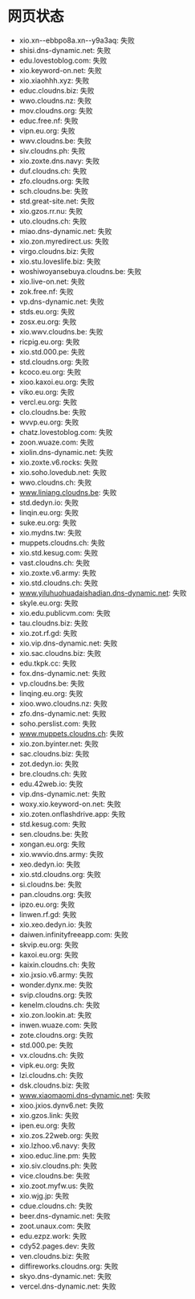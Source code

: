 # 网页状态
- xio.xn--ebbpo8a.xn--y9a3aq: 失败
- shisi.dns-dynamic.net: 失败
- edu.lovestoblog.com: 失败
- xio.keyword-on.net: 失败
- xio.xiaohhh.xyz: 失败
- educ.cloudns.biz: 失败
- wwo.cloudns.nz: 失败
- mov.cloudns.org: 失败
- educ.free.nf: 失败
- vipn.eu.org: 失败
- wwv.cloudns.be: 失败
- siv.cloudns.ph: 失败
- xio.zoxte.dns.navy: 失败
- duf.cloudns.ch: 失败
- zfo.cloudns.org: 失败
- sch.cloudns.be: 失败
- std.great-site.net: 失败
- xio.gzos.rr.nu: 失败
- uto.cloudns.ch: 失败
- miao.dns-dynamic.net: 失败
- xio.zon.myredirect.us: 失败
- virgo.cloudns.biz: 失败
- xio.stu.loveslife.biz: 失败
- woshiwoyansebuya.cloudns.be: 失败
- xio.live-on.net: 失败
- zok.free.nf: 失败
- vp.dns-dynamic.net: 失败
- stds.eu.org: 失败
- zosx.eu.org: 失败
- xio.wwv.cloudns.be: 失败
- ricpig.eu.org: 失败
- xio.std.000.pe: 失败
- std.cloudns.org: 失败
- kcoco.eu.org: 失败
- xioo.kaxoi.eu.org: 失败
- viko.eu.org: 失败
- vercl.eu.org: 失败
- clo.cloudns.be: 失败
- wvvp.eu.org: 失败
- chatz.lovestoblog.com: 失败
- zoon.wuaze.com: 失败
- xiolin.dns-dynamic.net: 失败
- xio.zoxte.v6.rocks: 失败
- xio.soho.lovedub.net: 失败
- wwo.cloudns.ch: 失败
- www.liniang.cloudns.be: 失败
- std.dedyn.io: 失败
- linqin.eu.org: 失败
- suke.eu.org: 失败
- xio.mydns.tw: 失败
- muppets.cloudns.ch: 失败
- xio.std.kesug.com: 失败
- vast.cloudns.ch: 失败
- xio.zoxte.v6.army: 失败
- xio.std.cloudns.ch: 失败
- www.yiluhuohuadaishadian.dns-dynamic.net: 失败
- skyle.eu.org: 失败
- xio.edu.publicvm.com: 失败
- tau.cloudns.biz: 失败
- xio.zot.rf.gd: 失败
- xio.vip.dns-dynamic.net: 失败
- xio.sac.cloudns.biz: 失败
- edu.tkpk.cc: 失败
- fox.dns-dynamic.net: 失败
- vp.cloudns.be: 失败
- linqing.eu.org: 失败
- xioo.wwo.cloudns.nz: 失败
- zfo.dns-dynamic.net: 失败
- soho.perslist.com: 失败
- www.muppets.cloudns.ch: 失败
- xio.zon.byinter.net: 失败
- sac.cloudns.biz: 失败
- zot.dedyn.io: 失败
- bre.cloudns.ch: 失败
- edu.42web.io: 失败
- vip.dns-dynamic.net: 失败
- woxy.xio.keyword-on.net: 失败
- xio.zoten.onflashdrive.app: 失败
- std.kesug.com: 失败
- sen.cloudns.be: 失败
- xongan.eu.org: 失败
- xio.wwvio.dns.army: 失败
- xeo.dedyn.io: 失败
- xio.std.cloudns.org: 失败
- si.cloudns.be: 失败
- pan.cloudns.org: 失败
- ipzo.eu.org: 失败
- linwen.rf.gd: 失败
- xio.xeo.dedyn.io: 失败
- daiwen.infinityfreeapp.com: 失败
- skvip.eu.org: 失败
- kaxoi.eu.org: 失败
- kaixin.cloudns.ch: 失败
- xio.jxsio.v6.army: 失败
- wonder.dynx.me: 失败
- svip.cloudns.org: 失败
- kenelm.cloudns.ch: 失败
- xio.zon.lookin.at: 失败
- inwen.wuaze.com: 失败
- zote.cloudns.org: 失败
- std.000.pe: 失败
- vx.cloudns.ch: 失败
- vipk.eu.org: 失败
- lzi.cloudns.ch: 失败
- dsk.cloudns.biz: 失败
- www.xiaomaomi.dns-dynamic.net: 失败
- xioo.jxios.dynv6.net: 失败
- xio.gzos.link: 失败
- ipen.eu.org: 失败
- xio.zos.22web.org: 失败
- xio.lzhoo.v6.navy: 失败
- xioo.educ.line.pm: 失败
- xio.siv.cloudns.ph: 失败
- vice.cloudns.be: 失败
- xio.zoot.myfw.us: 失败
- xio.wjg.jp: 失败
- cdue.cloudns.ch: 失败
- beer.dns-dynamic.net: 失败
- zoot.unaux.com: 失败
- edu.ezpz.work: 失败
- cdy52.pages.dev: 失败
- ven.cloudns.biz: 失败
- diffireworks.cloudns.org: 失败
- skyo.dns-dynamic.net: 失败
- vercel.dns-dynamic.net: 失败
